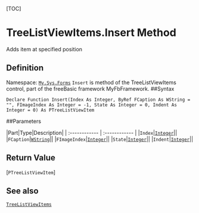 [TOC]
# TreeListViewItems.Insert Method
Adds item at specified position
## Definition
Namespace: [`My.Sys.Forms`](My.Sys.Forms.md)
`Insert` is method of the TreeListViewItems control, part of the freeBasic framework MyFbFramework.
##Syntax
```freeBasic
Declare Function Insert(Index As Integer, ByRef FCaption As WString = "", FImageIndex As Integer = -1, State As Integer = 0, Indent As Integer = 0) As PTreeListViewItem
```

##Parameters

|Part|Type|Description|
| :------------ | :------------ |
|`Index`|[`Integer`]("https://www.freebasic.net/wiki/KeyPgInteger")||
|`FCaption`|[`WString`]("https://www.freebasic.net/wiki/KeyPgWString")||
|`FImageIndex`|[`Integer`]("https://www.freebasic.net/wiki/KeyPgInteger")||
|`State`|[`Integer`]("https://www.freebasic.net/wiki/KeyPgInteger")||
|`Indent`|[`Integer`]("https://www.freebasic.net/wiki/KeyPgInteger")||

## Return Value
[`PTreeListViewItem`]
## See also
[`TreeListViewItems`](TreeListViewItems.md)
